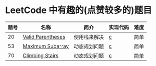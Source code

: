 # LeetCode 中有趣的(点赞较多的)题目

| 题号 | 名称 | 简介 | 实现代码 | 难度 |
| --- | --- | --- | --- | --- |
| 20 | [Valid Parentheses](https://leetcode.com/problems/valid-parentheses/) | 使用栈来解决 | [c](../20-ValidParentheses/20-ValidParentheses/main.c) | 简单 |
| 53 | [Maximum Subarray](https://leetcode.com/problems/maximum-subarray/) | 动态规划问题 | [c](../53-MaximumSubarray/53-MaximumSubarray/main.c) | 简单 |
| 70 | [Climbing Stairs](https://leetcode.com/problems/climbing-stairs/description/) | 动态规划问题 | [c](../70-ClimbingStairs/70-ClimbingStairs/main.c) | 简单 |


